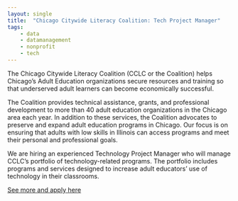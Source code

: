 ```yaml
---
layout: single
title:  "Chicago Citywide Literacy Coalition: Tech Project Manager"
tags: 
    - data
    - datamanagement
    - nonprofit
    - tech
---
```


The Chicago Citywide Literacy Coalition (CCLC or the Coalition) helps Chicago’s Adult Education organizations secure resources and training so that underserved adult learners can become economically successful.

The Coalition provides technical assistance, grants, and professional development to more than 40 adult education organizations in the Chicago area each year. In addition to these services, the Coalition advocates to preserve and expand adult education programs in Chicago. Our focus is on ensuring that adults with low skills in Illinois can access programs and meet their personal and professional goals.

We are hiring an experienced Technology Project Manager who will manage CCLC’s portfolio of technology-related programs. The portfolio includes programs and services designed to increase adult educators’ use of technology in their classrooms.

[See more and apply here](https://careers.npo.net/jobs/11963736/&utm_source=BTI_JOB_ALERT&utm_medium=email)
